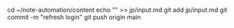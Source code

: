 cd ~/note-automation/content
echo "<!-- refresh login -->" >> jp/input.md
git add jp/input.md
git commit -m "refresh login"
git push origin main
